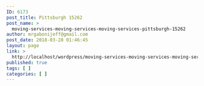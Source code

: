```yaml
---
ID: 6173
post_title: Pittsburgh 15262
post_name: >
  moving-services-moving-services-moving-services-pittsburgh-15262
author: mrgabonijeff@gmail.com
post_date: 2018-03-28 01:46:45
layout: page
link: >
  http://localhost/wordpress/moving-services-moving-services-moving-services-pittsburgh-15262/
published: true
tags: [ ]
categories: [ ]
---
```

